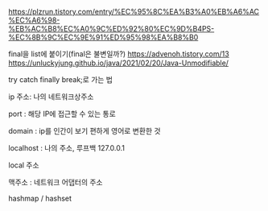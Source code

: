 https://plzrun.tistory.com/entry/%EC%95%8C%EA%B3%A0%EB%A6%AC%EC%A6%98-%EB%AC%B8%EC%A0%9C%ED%92%80%EC%9D%B4PS-%EC%8B%9C%EC%9E%91%ED%95%98%EA%B8%B0

final을 list에 붙이기(final은 불변일까?) https://advenoh.tistory.com/13 https://unluckyjung.github.io/java/2021/02/20/Java-Unmodifiable/

try catch finally   break;로 가는 법

ip 주소: 나의 네트워크상주소


port : 해당 IP에 접근할 수 있는 통로


domain : ip를 인간이 보기 편하게 영어로 변환한 것


localhost : 나의 주소, 루프백 127.0.0.1


local 주소


맥주소 : 네트워크 어댑터의 주소



hashmap / hashset
